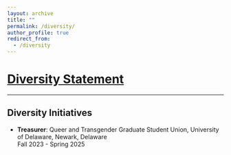 ```yaml
---
layout: archive
title: ""
permalink: /diversity/
author_profile: true
redirect_from:
  - /diversity
---
```


[Diversity Statement](/files/Diversity_Statement.pdf)
======

<hr>

## Diversity Initiatives

* **Treasurer**: Queer and Transgender Graduate Student Union, University of Delaware, Newark, Delaware\
Fall 2023 - Spring 2025

